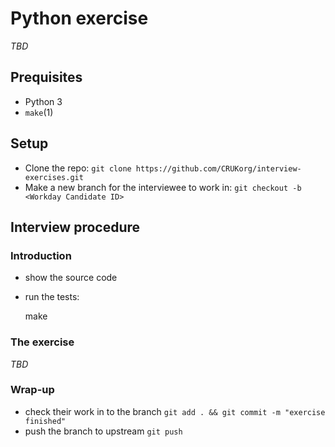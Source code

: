 # Python exercise

_TBD_

## Prequisites

* Python 3
* `make`(1)

## Setup

* Clone the repo: `git clone https://github.com/CRUKorg/interview-exercises.git`
* Make a new branch for the interviewee to work in: `git checkout -b <Workday Candidate ID>`

## Interview procedure

### Introduction

* show the source code
* run the tests:

    make

### The exercise

_TBD_

### Wrap-up

* check their work in to the branch `git add . && git commit -m "exercise finished"`
* push the branch to upstream `git push`
